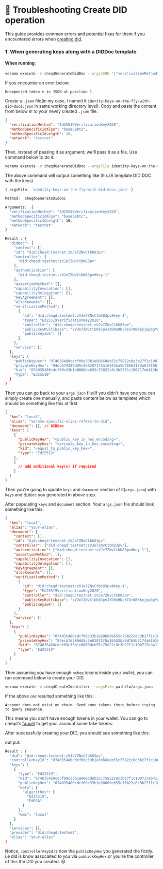 # 🤨 Troubleshooting Create DID operation

This guide provides common errors and potential fixes for them if you encountered errors when [creating did](create-subject-did.md).

### 1. When generating keys along with a DIDDoc template

#### When running:

```bash
veramo execute -m cheqdGenerateDidDoc --argsJSON '{"verificationMethod": "Ed25519VerificationKey2020", "methodSpecificIdAlgo": "base58btc", "methodSpecificIdLength": 16, "network": "testnet"}'
```

If you encounter an error below:

`Unexpected token v in JSON at position 1`

Create a `.json` file(in my case, I named it `idenity-keys-on-the-fly-with-did-docs.json` in same working directory level). Copy and paste the content from below in to your newly created `.json` file.

```json
{
  "verificationMethod": "Ed25519VerificationKey2020",
  "methodSpecificIdAlgo": "base58btc",
  "methodSpecificIdLength": 16,
  "network": "testnet"
}
```

Then, instead of passing it as argument, we'll pass it as a file. Use command below to do it.

```bash
veramo execute -m cheqdGenerateDidDoc --argsFile identity-keys-on-the-fly-with-did-docs.json
```

The above command will output something like this.(A template DID DOC with the keys)

```bash
{ argsFile: 'identity-keys-on-the-fly-with-did-docs.json' }

Method:  cheqdGenerateDidDoc

Arguments:  {
  "verificationMethod": "Ed25519VerificationKey2020",
  "methodSpecificIdAlgo": "base58btc",
  "methodSpecificIdLength": 16,
  "network": "testnet"
}

Result : {
  "didDoc": {
    "context": [],
    "id": "did:cheqd:testnet:zVJe7ZNvCtbK83pv",
    "controller": [
      "did:cheqd:testnet:zVJe7ZNvCtbK83pv"
    ],
    "authentication": [
      "did:cheqd:testnet:zVJe7ZNvCtbK83pv#key-1"
    ],
    "assertionMethod": [],
    "capabilityInvocation": [],
    "capabilityDelegation": [],
    "keyAgreement": [],
    "alsoKnownAs": [],
    "verificationMethod": [
      {
        "id": "did:cheqd:testnet:zVJe7ZNvCtbK83pv#key-1",
        "type": "Ed25519VerificationKey2020",
        "controller": "did:cheqd:testnet:zVJe7ZNvCtbK83pv",
        "publicKeyMultibase": "zVJe7ZNvCtbK83pvJYD9eRNc5CSrNBKkyjep6gYdaWub",
        "publicKeyJwk": []
      }
    ],
    "service": []
  },
  "keys": {
    "publicKeyHex": "074035480cdcf09c33b1e8066deb55c75822c8c3b27f1c100717eb413bc08e06",
    "privateKeyHex": "84ecb7d289dd5c5e82071f8a16503ba5d7b5b3174a619186f430918a6ab00e3b074035480cdcf09c33b1e8066deb55c75822c8c3b27f1c100717eb413bc08e06",
    "kid": "074035480cdcf09c33b1e8066deb55c75822c8c3b27f1c100717eb413bc08e06",
    "type": "Ed25519"
  }
}
```

Then you can go back to your `args.json` file(If you didn't have one you can simply create one manually, and paste content below as template) which should be something like this at first.

```json
{
  "kms": "local",
  "alias": "veramo-specific-alias-refers-to-did",
  "document": {}, // DIDDoc
  "keys": [
    {
      "publicKeyHex": "<public_key_in_hex_encoding>",
      "privateKeyHex": "<private_key_in_hex_encoding>",
      "kid": "<equal_to_public_key_hex>",
      "type": "Ed25519"
    },
    {
      // add additional key(s) if required
    }
  ]
}
```

Then you're going to update `keys` and `document` section of it(`args.json`) with `keys` and `didDoc` you generated in above step.

After populating `keys` and `document` section. Your `args.json` file should look something like this:

```json
{
  "kms": "local",
  "alias": "your-alias",
  "document": {
    "context": [],
    "id": "did:cheqd:testnet:zVJe7ZNvCtbK83pv",
    "controller": ["did:cheqd:testnet:zVJe7ZNvCtbK83pv"],
    "authentication": ["did:cheqd:testnet:zVJe7ZNvCtbK83pv#key-1"],
    "assertionMethod": [],
    "capabilityInvocation": [],
    "capabilityDelegation": [],
    "keyAgreement": [],
    "alsoKnownAs": [],
    "verificationMethod": [
      {
        "id": "did:cheqd:testnet:zVJe7ZNvCtbK83pv#key-1",
        "type": "Ed25519VerificationKey2020",
        "controller": "did:cheqd:testnet:zVJe7ZNvCtbK83pv",
        "publicKeyMultibase": "zVJe7ZNvCtbK83pvJYD9eRNc5CSrNBKkyjep6gYdaWub",
        "publicKeyJwk": []
      }
    ],
    "service": []
  },
  "keys": [
    {
      "publicKeyHex": "074035480cdcf09c33b1e8066deb55c75822c8c3b27f1c100717eb413bc08e06",
      "privateKeyHex": "84ecb7d289dd5c5e82071f8a16503ba5d7b5b3174a619186f430918a6ab00e3b074035480cdcf09c33b1e8066deb55c75822c8c3b27f1c100717eb413bc08e06",
      "kid": "074035480cdcf09c33b1e8066deb55c75822c8c3b27f1c100717eb413bc08e06",
      "type": "Ed25519"
    }
  ]
}
```

Then assuming you have enough `ncheq` tokens inside your wallet, you can run command below to create your DID.

```bash
veramo execute -m cheqdCreateIdentifier --argsFile path/to/args.json
```

If the above `cmd` resulted something like this:

`Account does not exist on chain. Send some tokens there before trying to query sequence.`

This means you don't have enough tokens in your wallet. You can go to cheqd's [faucet](http://testnet-faucet.cheqd.io/) to get your account some fake tokens.

After successfully creating your DID, you should see something like this:

out put:

```bash
Result : {
  "did": "did:cheqd:testnet:zVJe7ZNvCtbK83pv",
  "controllerKeyId": "074035480cdcf09c33b1e8066deb55c75822c8c3b27f1c100717eb413bc08e06",
  "keys": [
    {
      "type": "Ed25519",
      "kid": "074035480cdcf09c33b1e8066deb55c75822c8c3b27f1c100717eb413bc08e06",
      "publicKeyHex": "074035480cdcf09c33b1e8066deb55c75822c8c3b27f1c100717eb413bc08e06",
      "meta": {
        "algorithms": [
          "Ed25519",
          "EdDSA"
        ]
      },
      "kms": "local"
    }
  ],
  "services": [],
  "provider": "did:cheqd:testnet",
  "alias": "your-alias"
}
```

Notice, `controllerKeyId` is now the `publicKeyHex` you generated the firstly. i.e did is know assocaited to you via `publickKeyHex` or you're the controller of this the DID you created. 😄
